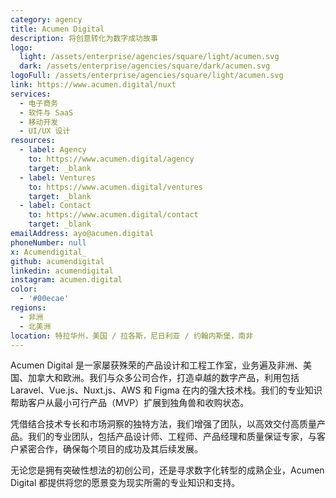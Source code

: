 ```yaml
---
category: agency
title: Acumen Digital
description: 将创意转化为数字成功故事
logo:
  light: /assets/enterprise/agencies/square/light/acumen.svg
  dark: /assets/enterprise/agencies/square/dark/acumen.svg
logoFull: /assets/enterprise/agencies/square/light/acumen.svg
link: https://www.acumen.digital/nuxt
services:
  - 电子商务
  - 软件与 SaaS
  - 移动开发
  - UI/UX 设计
resources:
  - label: Agency
    to: https://www.acumen.digital/agency
    target: _blank
  - label: Ventures
    to: https://www.acumen.digital/ventures
    target: _blank
  - label: Contact
    to: https://www.acumen.digital/contact
    target: _blank
emailAddress: ayo@acumen.digital
phoneNumber: null
x: Acumendigital_
github: acumendigital
linkedin: acumendigital
instagram: acumen.digital
color:
  - '#00ecae'
regions:
  - 非洲
  - 北美洲
location: 特拉华州，美国 / 拉各斯，尼日利亚 / 约翰内斯堡，南非
---
```


Acumen Digital 是一家屡获殊荣的产品设计和工程工作室，业务遍及非洲、美国、加拿大和欧洲。我们与众多公司合作，打造卓越的数字产品，利用包括 Laravel、Vue.js、Nuxt.js、AWS 和 Figma 在内的强大技术栈。我们的专业知识帮助客户从最小可行产品（MVP）扩展到独角兽和收购状态。

凭借结合技术专长和市场洞察的独特方法，我们增强了团队，以高效交付高质量产品。我们的专业团队，包括产品设计师、工程师、产品经理和质量保证专家，与客户紧密合作，确保每个项目的成功及其后续发展。

无论您是拥有突破性想法的初创公司，还是寻求数字化转型的成熟企业，Acumen Digital 都提供将您的愿景变为现实所需的专业知识和支持。
